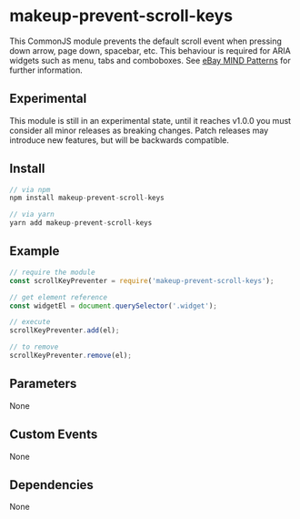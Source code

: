 # makeup-prevent-scroll-keys

This CommonJS module prevents the default scroll event when pressing down arrow, page down, spacebar, etc. This behaviour is required for ARIA widgets such as menu, tabs and comboboxes. See [eBay MIND Patterns](https://ebay.gitbooks.io/mindpatterns/content/) for further information.

## Experimental

This module is still in an experimental state, until it reaches v1.0.0 you must consider all minor releases as breaking changes. Patch releases may introduce new features, but will be backwards compatible.

## Install

```js
// via npm
npm install makeup-prevent-scroll-keys

// via yarn
yarn add makeup-prevent-scroll-keys
```

## Example

```js
// require the module
const scrollKeyPreventer = require('makeup-prevent-scroll-keys');

// get element reference
const widgetEl = document.querySelector('.widget');

// execute
scrollKeyPreventer.add(el);

// to remove
scrollKeyPreventer.remove(el);

```

## Parameters

None

## Custom Events        

None

## Dependencies

None
